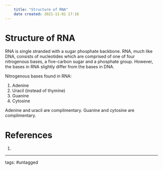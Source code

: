 ```yaml
---
	title: "Structure of RNA"
	date created: 2021-11-01 17:16
---
```

# Structure of RNA

RNA is single stranded with a sugar phosphate backbone. RNA, much like DNA, consists of nucleotides which are comprised of one of four nitrogenous bases, a five-carbon sugar and a phosphate group. However, the bases in RNA slightly differ from the bases in DNA.

Nitrogenous bases found in RNA:
1. Adenine
2. Uracil (instead of thymine)
3. Guanine
4. Cytosine

Adenine and uracil are complimentary.
Guanine and cytosine are complimentary.

# References
1. 

---
tags: #untagged